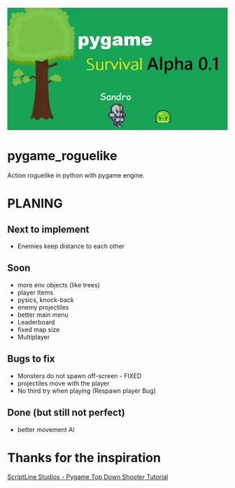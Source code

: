 ![game](doc/game_img.png)

# pygame_roguelike
Action roguelike in python with pygame engine.


# PLANING

## Next to implement
- Enemies keep distance to each other 


## Soon 
- more env objects (like trees)
- player Items
- pysics, knock-back
- enemy projectiles 
- better main menu 
- Leaderboard 
- fixed map size
- Multiplayer

## Bugs to fix 
- Monsters do not spawn off-screen - FIXED 
- projectiles move with the player
- No third try when playing (Respawn player Bug)

## Done (but still not perfect)
- better movement AI


# Thanks for the inspiration
[ScriptLine Studios - Pygame Top Down Shooter Tutorial](https://youtu.be/sVbFS9qEl4Y)
